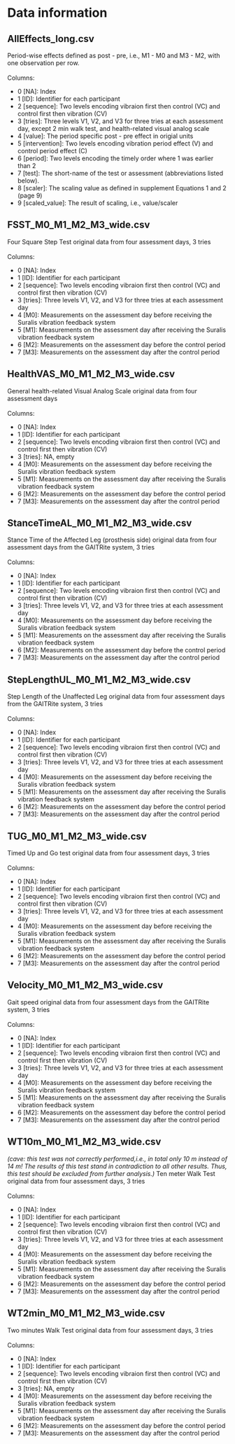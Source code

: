 # Data information

## AllEffects_long.csv
Period-wise effects defined as post - pre, i.e., M1 - M0 and M3 - M2, with one observation per row.<br><br>
Columns:
- 0 [NA]: Index
- 1 [ID]: Identifier for each participant
- 2 [sequence]: Two levels encoding vibraion first then control (VC) and control first then vibration (CV)
- 3 [tries]: Three levels V1, V2, and V3 for three tries at each assessment day, except 2 min walk test, and health-related visual analog scale
- 4 [value]: The period specific post - pre effect in origial units
- 5 [intervention]: Two levels encoding vibration period effect (V) and control period effect (C)
- 6 [period]: Two levels encoding the timely order where 1 was earlier than 2
- 7 [test]: The short-name of the test or assessment (abbreviations listed below).
- 8 [scaler]: The scaling value as defined in supplement Equations 1 and 2 (page 9)
- 9 [scaled_value]: The result of scaling, i.e., value/scaler

## FSST_M0_M1_M2_M3_wide.csv
Four Square Step Test original data from four assessment days, 3 tries<br><br>
Columns:
- 0 [NA]: Index
- 1 [ID]: Identifier for each participant
- 2 [sequence]: Two levels encoding vibraion first then control (VC) and control first then vibration (CV)
- 3 [tries]: Three levels V1, V2, and V3 for three tries at each assessment day
- 4 [M0]: Measurements on the assessment day before receiving the Suralis vibration feedback system
- 5 [M1]: Measurements on the assessment day after receiving the Suralis vibration feedback system
- 6 [M2]: Measurements on the assessment day before the control period
- 7 [M3]: Measurements on the assessment day after the control period

## HealthVAS_M0_M1_M2_M3_wide.csv
General health-related Visual Analog Scale original data from four assessment days<br><br>
Columns:
- 0 [NA]: Index
- 1 [ID]: Identifier for each participant
- 2 [sequence]: Two levels encoding vibraion first then control (VC) and control first then vibration (CV)
- 3 [tries]: NA, empty
- 4 [M0]: Measurements on the assessment day before receiving the Suralis vibration feedback system
- 5 [M1]: Measurements on the assessment day after receiving the Suralis vibration feedback system
- 6 [M2]: Measurements on the assessment day before the control period
- 7 [M3]: Measurements on the assessment day after the control period

## StanceTimeAL_M0_M1_M2_M3_wide.csv
Stance Time of the Affected Leg (prosthesis side) original data from four assessment days from the GAITRite system, 3 tries<br><br>
Columns:
- 0 [NA]: Index
- 1 [ID]: Identifier for each participant
- 2 [sequence]: Two levels encoding vibraion first then control (VC) and control first then vibration (CV)
- 3 [tries]: Three levels V1, V2, and V3 for three tries at each assessment day
- 4 [M0]: Measurements on the assessment day before receiving the Suralis vibration feedback system
- 5 [M1]: Measurements on the assessment day after receiving the Suralis vibration feedback system
- 6 [M2]: Measurements on the assessment day before the control period
- 7 [M3]: Measurements on the assessment day after the control period

## StepLengthUL_M0_M1_M2_M3_wide.csv
Step Length of the Unaffected Leg original data from four assessment days from the GAITRite system, 3 tries<br><br>
Columns:
- 0 [NA]: Index
- 1 [ID]: Identifier for each participant
- 2 [sequence]: Two levels encoding vibraion first then control (VC) and control first then vibration (CV)
- 3 [tries]: Three levels V1, V2, and V3 for three tries at each assessment day
- 4 [M0]: Measurements on the assessment day before receiving the Suralis vibration feedback system
- 5 [M1]: Measurements on the assessment day after receiving the Suralis vibration feedback system
- 6 [M2]: Measurements on the assessment day before the control period
- 7 [M3]: Measurements on the assessment day after the control period

## TUG_M0_M1_M2_M3_wide.csv
Timed Up and Go test original data from four assessment days, 3 tries<br><br>
Columns:
- 0 [NA]: Index
- 1 [ID]: Identifier for each participant
- 2 [sequence]: Two levels encoding vibraion first then control (VC) and control first then vibration (CV)
- 3 [tries]: Three levels V1, V2, and V3 for three tries at each assessment day
- 4 [M0]: Measurements on the assessment day before receiving the Suralis vibration feedback system
- 5 [M1]: Measurements on the assessment day after receiving the Suralis vibration feedback system
- 6 [M2]: Measurements on the assessment day before the control period
- 7 [M3]: Measurements on the assessment day after the control period

## Velocity_M0_M1_M2_M3_wide.csv
Gait speed original data from four assessment days from the GAITRite system, 3 tries<br><br>
Columns:
- 0 [NA]: Index
- 1 [ID]: Identifier for each participant
- 2 [sequence]: Two levels encoding vibraion first then control (VC) and control first then vibration (CV)
- 3 [tries]: Three levels V1, V2, and V3 for three tries at each assessment day
- 4 [M0]: Measurements on the assessment day before receiving the Suralis vibration feedback system
- 5 [M1]: Measurements on the assessment day after receiving the Suralis vibration feedback system
- 6 [M2]: Measurements on the assessment day before the control period
- 7 [M3]: Measurements on the assessment day after the control period

## WT10m_M0_M1_M2_M3_wide.csv
*(cave: this test was not correctly performed,i.e., in total only 10 m instead of 14 m! The results of this test stand in contradiction to all other results. Thus, this test should be excluded from further analysis.)*
Ten meter Walk Test original data from four assessment days, 3 tries<br><br>
Columns:
- 0 [NA]: Index
- 1 [ID]: Identifier for each participant
- 2 [sequence]: Two levels encoding vibraion first then control (VC) and control first then vibration (CV)
- 3 [tries]: Three levels V1, V2, and V3 for three tries at each assessment day
- 4 [M0]: Measurements on the assessment day before receiving the Suralis vibration feedback system
- 5 [M1]: Measurements on the assessment day after receiving the Suralis vibration feedback system
- 6 [M2]: Measurements on the assessment day before the control period
- 7 [M3]: Measurements on the assessment day after the control period

## WT2min_M0_M1_M2_M3_wide.csv
Two minutes Walk Test original data from four assessment days, 3 tries<br><br>
Columns:
- 0 [NA]: Index
- 1 [ID]: Identifier for each participant
- 2 [sequence]: Two levels encoding vibraion first then control (VC) and control first then vibration (CV)
- 3 [tries]: NA, empty
- 4 [M0]: Measurements on the assessment day before receiving the Suralis vibration feedback system
- 5 [M1]: Measurements on the assessment day after receiving the Suralis vibration feedback system
- 6 [M2]: Measurements on the assessment day before the control period
- 7 [M3]: Measurements on the assessment day after the control period
